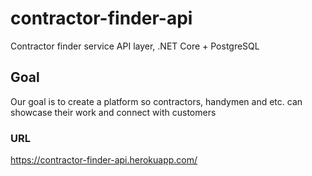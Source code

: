 # contractor-finder-api
Contractor finder service API layer, .NET Core + PostgreSQL

## Goal
Our goal is to create a platform so contractors, handymen and etc. can showcase their work and connect with customers

### URL
https://contractor-finder-api.herokuapp.com/
